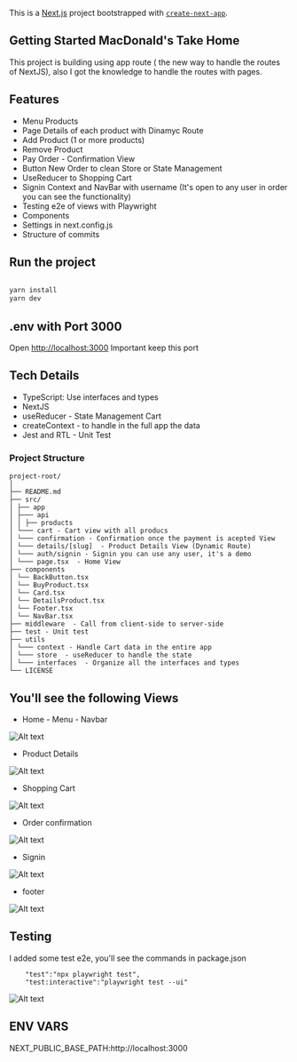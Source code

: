 This is a [Next.js](https://nextjs.org/) project bootstrapped with [`create-next-app`](https://github.com/vercel/next.js/tree/canary/packages/create-next-app).

## Getting Started MacDonald's Take Home

This project is building using app route ( the new way to handle the routes of NextJS), also I got the knowledge to handle the routes with pages.

## Features

- Menu Products
- Page Details of each product with Dinamyc Route
- Add Product (1 or more products)
- Remove Product
- Pay Order - Confirmation View
- Button New Order to clean Store or State Management
- UseReducer to Shopping Cart
- Signin Context and NavBar with username (It's open to any user in order you can see the functionality)
- Testing e2e of views with Playwright
- Components
- Settings in next.config.js
- Structure of commits


## Run the project
```bash

yarn install
yarn dev

```
## .env with Port 3000
Open [http://localhost:3000](http://localhost:3000) Important keep this port 

## Tech Details
- TypeScript: Use interfaces and types
- NextJS
- useReducer - State Management Cart
- createContext - to handle in the full app the data
- Jest and RTL - Unit Test


### Project Structure

```
project-root/
│
├── README.md
├── src/
│ ├── app
│ ├─── api
│ │ ├── products
│ └─── cart - Cart view with all producs
│ └─── confirmation - Confirmation once the payment is acepted View
│ └─── details/[slug]  - Product Details View (Dynamic Route)
│ └─── auth/signin - Signin you can use any user, it's a demo
│ └─── page.tsx  - Home View
├── components
│ └── BackButton.tsx
│ └── BuyProduct.tsx 
│ └── Card.tsx
│ └── DetailsProduct.tsx
│ └── Footer.tsx
│ └── NavBar.tsx
├── middleware  - Call from client-side to server-side
├── test - Unit test
├── utils
│ └─── context - Handle Cart data in the entire app
│ └─── store  - useReducer to handle the state
│ └─── interfaces  - Organize all the interfaces and types
└── LICENSE
```


## You'll see the following Views

- Home - Menu - Navbar

![Alt text](https://github.com/ecarinagr5/project_mac_orders/blob/main/images/home.png)

-  Product Details 

![Alt text](https://github.com/ecarinagr5/project_mac_orders/blob/main/images/details.png)

-  Shopping Cart

![Alt text](https://github.com/ecarinagr5/project_mac_orders/blob/main/images/shopingcart.png)

- Order confirmation

![Alt text](https://github.com/ecarinagr5/project_mac_orders/blob/main/images/orderconfirmation.png)

- Signin

![Alt text](https://github.com/ecarinagr5/project_mac_orders/blob/main/images/Signin.png)

- footer

![Alt text](https://github.com/ecarinagr5/project_mac_orders/blob/main/images/footer.png)


## Testing

I added some test e2e, you'll see the commands in package.json

```
    "test":"npx playwright test",
    "test:interactive":"playwright test --ui"

```


![Alt text](https://github.com/ecarinagr5/project_mac_orders/blob/main/images/playwrighttest.png)

## ENV VARS
NEXT_PUBLIC_BASE_PATH:http://localhost:3000



